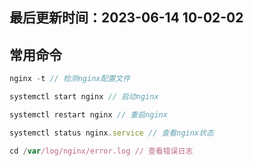 <!--
 * @Description: Nginx
 * @Author: panrui
 * @Date: 2023-06-14 10:00:57
 * @LastEditTime: 2023-06-14 10:02:02
 * @LastEditors: panrui
 * 不忘初心,不负梦想
-->

## 最后更新时间：2023-06-14 10-02-02

## 常用命令

```js
nginx -t // 检测nginx配置文件

systemctl start nginx // 启动nginx

systemctl restart nginx // 重启nginx

systemctl status nginx.service // 查看nginx状态

cd /var/log/nginx/error.log // 查看错误日志

```
